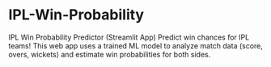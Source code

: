 # IPL-Win-Probability
IPL Win Probability Predictor (Streamlit App)  Predict win chances for IPL teams!  This web app uses a trained ML model to analyze match data (score, overs, wickets) and estimate win probabilities for both sides.
